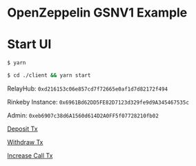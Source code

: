 # OpenZeppelin GSNV1 Example

# Start UI

```bash
$ yarn
```

```bash
$ cd ./client && yarn start
```

RelayHub: `0xd216153c06e857cd7f72665e0af1d7d82172f494`

Rinkeby Instance: `0x6961Bd62DD5FE82D7123d329fe9d9A345467535c`

Admin: `0xeb6907c38d6A1560d614D2A0FF5f07728210fb02`

[Deposit Tx](https://rinkeby.etherscan.io/tx/0xbb9b5bf71c7add19906450dba8c4c14358cdefa0d977fdd9491519beadc9346b)

[Withdraw Tx](https://rinkeby.etherscan.io/tx/0x4f5f14cdaa27cbf9894a731d4cace2202412091d1094322230f76047196ff640)

[Increase Call Tx](https://rinkeby.etherscan.io/tx/0x023faec6e851b4e6c919b56cbe499e11162290903b788be7743f6ff00c539d4d)
